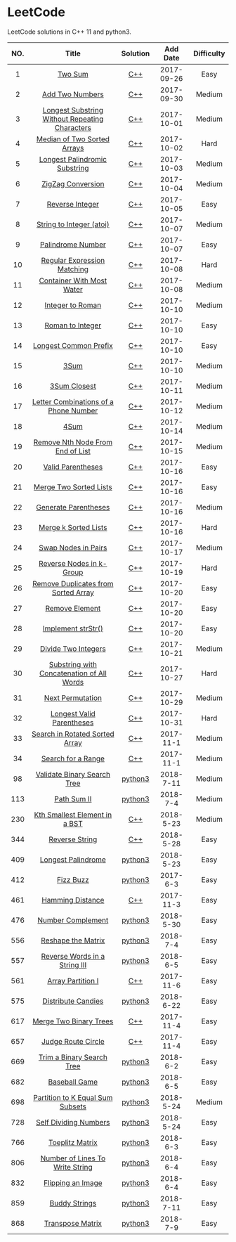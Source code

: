 
LeetCode
========

LeetCode solutions in C++ 11 and python3. 

| NO.  |                  Title                   |    Solution     |  Add Date  | Difficulty |
| :--: | :--------------------------------------: | :-------------: | :--------: | :--------: |
|  1   |               [Two Sum][1]               |    [C++][S1]    | 2017-09-26 |    Easy    |
|  2   |           [Add Two Numbers][2]           |    [C++][S2]    | 2017-09-30 |   Medium   |
|  3   | [Longest Substring Without Repeating Characters][3] |    [C++][S3]    | 2017-10-01 |   Medium   |
|  4   |     [Median of Two Sorted Arrays][4]     |    [C++][S4]    | 2017-10-02 |    Hard    |
|  5   |    [Longest Palindromic Substring][5]    |    [C++][S5]    | 2017-10-03 |   Medium   |
|  6   |          [ZigZag Conversion][6]          |    [C++][S6]    | 2017-10-04 |   Medium   |
|  7   |           [Reverse Integer][7]           |    [C++][S7]    | 2017-10-05 |    Easy    |
|  8   |      [String to Integer (atoi)][8]       |    [C++][S8]    | 2017-10-07 |   Medium   |
|  9   |          [Palindrome Number][9]          |    [C++][S9]    | 2017-10-07 |    Easy    |
|  10  |    [Regular Expression Matching][10]     |   [C++][S10]    | 2017-10-08 |    Hard    |
|  11  |     [Container With Most Water][11]      |   [C++][S11]    | 2017-10-08 |   Medium   |
|  12  |          [Integer to Roman][12]          |   [C++][S12]    | 2017-10-10 |   Medium   |
|  13  |          [Roman to Integer][13]          |   [C++][S13]    | 2017-10-10 |    Easy    |
|  14  |       [Longest Common Prefix][14]        |   [C++][S14]    | 2017-10-10 |    Easy    |
|  15  |                [3Sum][15]                |   [C++][S15]    | 2017-10-10 |   Medium   |
|  16  |            [3Sum Closest][16]            |   [C++][S16]    | 2017-10-11 |   Medium   |
|  17  | [Letter Combinations of a Phone Number][17] |   [C++][S17]    | 2017-10-12 |   Medium   |
|  18  |                [4Sum][18]                |   [C++][S18]    | 2017-10-14 |   Medium   |
|  19  |  [Remove Nth Node From End of List][19]  |   [C++][S19]    | 2017-10-15 |   Medium   |
|  20  |         [Valid Parentheses][20]          |   [C++][S20]    | 2017-10-16 |    Easy    |
|  21  |       [Merge Two Sorted Lists][21]       |   [C++][S21]    | 2017-10-16 |    Easy    |
|  22  |        [Generate Parentheses][22]        |   [C++][S22]    | 2017-10-16 |   Medium   |
|  23  |        [Merge k Sorted Lists][23]        |   [C++][S23]    | 2017-10-16 |    Hard    |
|  24  |        [Swap Nodes in Pairs][24]         |   [C++][S24]    | 2017-10-17 |   Medium   |
|  25  |      [Reverse Nodes in k-Group][25]      |   [C++][S25]    | 2017-10-19 |    Hard    |
|  26  | [Remove Duplicates from Sorted Array][26] |   [C++][S26]    | 2017-10-20 |    Easy    |
|  27  |           [Remove Element][27]           |   [C++][S27]    | 2017-10-20 |    Easy    |
|  28  |         [Implement strStr()][28]         |   [C++][S28]    | 2017-10-20 |    Easy    |
|  29  |        [Divide Two Integers][29]         |   [C++][S29]    | 2017-10-21 |   Medium   |
|  30  | [Substring with Concatenation of All Words][30] |   [C++][S30]    | 2017-10-27 |    Hard    |
|  31  |          [Next Permutation][31]          |   [C++][S31]    | 2017-10-29 |   Medium   |
|  32  |     [Longest Valid Parentheses][32]      |   [C++][S32]    | 2017-10-31 |    Hard    |
|  33  |   [Search in Rotated Sorted Array][33]   |   [C++][S33]    | 2017-11-1  |   Medium   |
|  34  |         [Search for a Range][34]         |   [C++][S34]    | 2017-11-1  |   Medium   |
|  98  |    [ Validate Binary Search Tree][98]    | [python3][S98]  | 2018-7-11  |   Medium   |
| 113  |           [ Path Sum II][113]            | [python3][S113] |  2018-7-4  |   Medium   |
| 230  |   [Kth Smallest Element in a BST][230]   |   [C++][S230]   | 2018-5-23  |   Medium   |
| 344  |          [Reverse String][344]           |   [C++][S344]   | 2018-5-28  |    Easy    |
| 409  |        [Longest Palindrome][409]         | [python3][S409] | 2018-5-23  |    Easy    |
| 412  |            [ Fizz Buzz ](412)            | [python3](S412) |  2017-6-3  |    Easy    |
| 461  |         [Hamming Distance][461]          |   [C++][S461]   | 2017-11-3  |    Easy    |
| 476  |        [ Number Complement ][476]        | [python3](S476) | 2018-5-30  |    Easy    |
| 556  |        [ Reshape the Matrix][556]        | [python3][S556] |  2018-7-4  |    Easy    |
| 557  |  [ Reverse Words in a String III ][557]  | [python3][S557] |  2018-6-5  |    Easy    |
| 561  |         [Array Partition I][561]         |   [C++][S561]   | 2017-11-6  |    Easy    |
| 575  |        [ Distribute Candies][575]        | [python3][S575] | 2018-6-22  |    Easy    |
| 617  |      [Merge Two Binary Trees][617]       |   [C++][S617]   | 2017-11-4  |    Easy    |
| 657  |        [Judge Route Circle][657]         |   [C++][S657]   | 2017-11-4  |    Easy    |
| 669  |    [ Trim a Binary Search Tree ](669)    | [python3][S669] |  2018-6-2  |    Easy    |
| 682  |          [ Baseball Game ][682]          | [python3][S682] |  2018-6-5  |    Easy    |
| 698  | [Partition to K Equal Sum Subsets][698]  | [python3][S698] | 2018-5-24  |   Medium   |
| 728  |       [Self Dividing Numbers][728]       | [python3][S728] | 2018-5-24  |    Easy    |
| 766  |         [ Toeplitz Matrix ][766]         | [python3][S766] |  2018-6-3  |    Easy    |
| 806  | [ Number of Lines To Write String ][806] | [python3][S806] |  2018-6-4  |    Easy    |
| 832  |        [ Flipping an Image ][832]        | [python3][S832] |  2018-6-4  |    Easy    |
| 859  |          [ Buddy Strings][859]           | [python3][S859] | 2018-7-11  |    Easy    |
| 868  |        [ Transpose Matrix ][868]         | [python3][S868] |  2018-7-9  |    Easy    |



[S1]:001.%20Two%20Sum
[S2]:002.%20Add%20Two%20Numbers
[S3]:003.%20Longest%20Substring%20Without%20Repeating%20Characters
[S4]:004.%20Median%20of%20Two%20Sorted%20Arrays
[S5]:005.%202Longest%20Palindromic%20Substring
[S6]:006.%20ZigZag%20Conversion
[S7]:007.%20Reverse%20Integer
[S8]:008.%20String%20to%02Integer%02(atoi)
[S9]:009.%20Palindrome%20Number
[S10]:010.%20Regular%20Expression%20Matching
[S11]:011.%20Container%20With%20Most%02Water
[S12]:012.%20Integer%20to%20Roman
[S13]:013.%20Roman%20to%20Integer
[S14]:014.%20Longest%20Common%20Prefix
[S15]:015.%203Sum
[S16]:016.%203Sum%20Closest
[S17]:017.%20Letter%20Combinations%20of%20a%20Phone%20Number
[S18]:018.%204Sum
[S19]:019.%20Remove%20Nth%20Node%20From%20End%20of%20List
[S20]:020.%20Valid%20Parentheses
[S21]:021.%20Merge%20Two%20Sorted%20Lists
[S22]:022.%20Generate%20Parentheses
[S23]:023.%20Merge%20k%20Sorted%20Lists
[S24]:024.%20Swap%20Nodes%20in%20Pairs
[S25]:025.%20Reverse%20Nodes%20in%20k-Group
[S26]:026.%20Remove%20Duplicates%20from%20Sorted%20Array
[S27]:027.%20Remove%20Element
[S28]:028.%20Implement%20strStr()
[S29]:029.%20Divide%20Two%20Integers
[S30]:030.%20Substring%20with%20Concatenation%20of%20All%20Words
[S31]:031.%20Next%20Permutation
[S32]:032.%20Longest%20Valid%20Parentheses
[S33]:033.%20Search%20in%20Rotated%20Sorted%20Array
[S34]:034.%20Search%20for%20a%20Range
[S98]:98.%20Validate%20Binary%20Search%20Tree
[S113]:113.%20Path%20Sum%20II
[S230]:230.%20Kth%20Smallest%20Element%20in%20a%20BST
[S344]:344.%20Reverse%20String
[S409]:409.%20Longest%20Palindrome
[S412]:412.%20Fizz%20Buzz
[S461]:461.%20Hamming%20Distance
[S476]:476.%20Number%20Complement
[S556]:556.%20Reshape%20the%20Matrix
[S557]:557.%20Reverse%20Words%20in%20a%20String%20III
[S561]:561.%20Array%20Partition%20I
[S575]:575.%20Distribute%20Candies
[S617]:617.%20Merge%20Two%20Binary%20Trees
[S657]:657.%20Judge%20Route%20Circle
[S669]:669.%20Trim%20a%20Binary%20Search%20Tree
[S682]:682.%20Baseball%20Game
[S698]:698.%20Partition%20to%20K%20Equal%20Sum%20Subsets
[S728]:728.%20Self%20Dividing%20Numbers
[S766]:766.%20Toeplitz%20Matrix
[S806]:806.%20Number%20of%20Lines%20To%20Write%20String
[S832]:832.%20Flipping%20an%20Image
[S859]:859.%20Buddy%20Strings
[S868]:868.%20Transpose%20Matrix
[1]:https://leetcode.com/problems/two-sum/description/
[2]:https://leetcode.com/problems/add-two-numbers/description/
[3]:https://leetcode.com/problems/longest-substring-without-repeating-characters/description/
[4]:https://leetcode.com/problems/median-of-two-sorted-arrays/description/
[5]:https://leetcode.com/problems/longest-palindromic-substring/description/
[6]:https://leetcode.com/problems/zigzag-conversion/description/
[7]:https://leetcode.com/problems/reverse-integer/description/
[8]:https://leetcode.com/problems/string-to-integer-atoi/description/
[9]:https://leetcode.com/problems/palindrome-number/description/
[10]:https://leetcode.com/problems/regular-expression-matching/description/
[11]:https://leetcode.com/problems/container-with-most-water/description/
[12]:https://leetcode.com/problems/integer-to-roman/description/
[13]:https://leetcode.com/problems/roman-to-integer/description/
[14]:https://leetcode.com/problems/longest-common-prefix/description/
[15]:https://leetcode.com/problems/3sum/description/
[16]:https://leetcode.com/problems/3sum-closest/description/
[17]:https://leetcode.com/problems/letter-combinations-of-a-phone-number/description/
[18]:https://leetcode.com/problems/4sum/description/
[19]:https://leetcode.com/problems/remove-nth-node-from-end-of-list/description/
[20]:https://leetcode.com/problems/valid-parentheses/description/
[21]:https://leetcode.com/problems/merge-two-sorted-lists/description/
[22]:https://leetcode.com/problems/generate-parentheses/description/
[23]:https://leetcode.com/problems/merge-k-sorted-lists/description/
[24]:https://leetcode.com/problems/swap-nodes-in-pairs/description/
[25]:https://leetcode.com/problems/reverse-nodes-in-k-group/description/
[26]:https://leetcode.com/problems/remove-duplicates-from-sorted-array/description/
[27]:https://leetcode.com/problems/remove-element/description/
[28]:https://leetcode.com/problems/implement-strstr/description/
[29]:https://leetcode.com/problems/divide-two-integers/description/
[30]:https://leetcode.com/problems/substring-with-concatenation-of-all-words/description/
[31]:https://leetcode.com/problems/next-permutation/description/
[32]:https://leetcode.com/problems/longest-valid-parentheses/description/
[33]:https://leetcode.com/problems/search-in-rotated-sorted-array/description/
[34]:https://leetcode.com/problems/search-for-a-range/description/
[98]:https://leetcode.com/problems/validate-binary-search-tree/description/
[113]:https://leetcode.com/problems/path-sum-ii/description/
[230]:https://leetcode.com/problems/kth-smallest-element-in-a-bst/description/
[344]:https://leetcode.com/problems/reverse-string/description/
[409]:https://leetcode.com/problems/longest-palindrome/description/
[412]:https://leetcode.com/problems/fizz-buzz/description/
[461]:https://leetcode.com/problems/hamming-distance/description/
[476]:https://leetcode.com/problems/number-complement/description/
[556]:https://leetcode.com/problems/reshape-the-matrix/description/
[557]:https://leetcode.com/problems/reverse-words-in-a-string-iii/description/
[561]:https://leetcode.com/problems/array-partition-i/description/
[575]:https://leetcode.com/problems/distribute-candies/description/
[617]:https://leetcode.com/problems/merge-two-binary-trees/description/
[657]:https://leetcode.com/problems/judge-route-circle/description/
[669]:https://leetcode.com/problems/trim-a-binary-search-tree/description/
[682]:https://leetcode.com/problems/baseball-game/description/
[698]:https://leetcode.com/problems/partition-to-k-equal-sum-subsets/description/
[728]:https://leetcode.com/problems/self-dividing-numbers/description/
[766]:https://leetcode.com/problems/toeplitz-matrix/description/
[806]:https://leetcode.com/problems/number-of-lines-to-write-string/description/
[832]:https://leetcode.com/problems/flipping-an-image/description/
[859]:https://leetcode.com/problems/buddy-strings/description/
[868]:https://leetcode.com/problems/transpose-matrix/description/